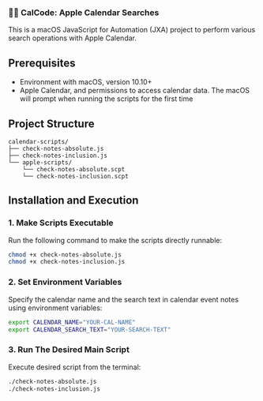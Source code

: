 ### 🕵️‍♂️ CalCode: Apple Calendar Searches

This is a macOS JavaScript for Automation (JXA) project to perform various search operations with Apple Calendar.

## Prerequisites

- Environment with macOS, version 10.10+
- Apple Calendar, and permissions to access calendar data. The macOS will prompt when running the scripts for the first time

## Project Structure

```
calendar-scripts/
├── check-notes-absolute.js
├── check-notes-inclusion.js
└── apple-scripts/
    └── check-notes-absolute.scpt
    └── check-notes-inclusion.scpt
```

## Installation and Execution

### 1. Make Scripts Executable

Run the following command to make the scripts directly runnable:

```bash
chmod +x check-notes-absolute.js
chmod +x check-notes-inclusion.js
```

### 2. Set Environment Variables

Specify the calendar name and the search text in calendar event notes using environment variables:

```bash
export CALENDAR_NAME="YOUR-CAL-NAME"
export CALENDAR_SEARCH_TEXT="YOUR-SEARCH-TEXT"
```

### 3. Run The Desired Main Script

Execute desired script from the terminal:

```bash
./check-notes-absolute.js
./check-notes-inclusion.js
```

